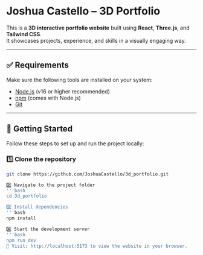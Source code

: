 # Joshua Castello – 3D Portfolio
This is a **3D interactive portfolio website** built using **React**, **Three.js**, and **Tailwind CSS**.  
It showcases projects, experience, and skills in a visually engaging way.

---

## ✅ Requirements

Make sure the following tools are installed on your system:

- [Node.js](https://nodejs.org/) (v16 or higher recommended)
- [npm](https://www.npmjs.com/) (comes with Node.js)
- [Git](https://git-scm.com/)

---

## 🚀 Getting Started

Follow these steps to set up and run the project locally:

### 1️⃣ Clone the repository

```bash
git clone https://github.com/JoshuaCastello/3d_portfolio.git

2️⃣ Navigate to the project folder
'''bash
cd 3d_portfolio

3️⃣ Install dependencies
'''bash
npm install

4️⃣ Start the development server
'''bash
npm run dev
📍 Visit: http://localhost:5173 to view the website in your browser.
